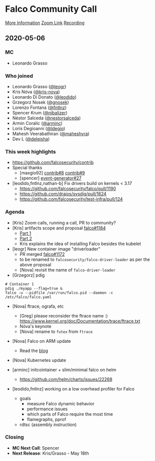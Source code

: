 # Falco Community Call

[More Information](https://github.com/falcosecurity/community)
[Zoom Link](https://zoom.us/my/cncffalcoproject) 
[Recording]()

## 2020-05-06

### MC

- Leonardo Grasso

### Who joined

- Leonardo Grasso ([@leogr](https://github.com/leogr))
- Kris Nóva ([@kris-nova](https://github.com/kris-nova))
- Leonardo Di Donato ([@leodido](https://github.com/leodido))
- Grzegorz Nosek ([@gnosek](https://github.com/gnosek))
- Lorenzo Fontana ([@fntlnz](https://github.com/fntlnz))
- Spencer Krum ([@nibalizer](https://github.com/nibalizer))
- Néstor Salceda ([@nestorsalceda](https://github.com/nestorsalceda))
- Armin Coralic ([@arminc](https://github.com/arminc))
- Loris Degioanni ([@ldegio](https://github.com/ldegio))
- Mahesh Veerabathiran ([@maheshvra](https://github.com/maheshvra))
- Dev L ([@deleisha](https://github.com/deleisha)) 

### This week highlights

- https://github.com/falcosecurity/contrib
- Special thanks
    - [maxgio92] [contrib#8](https://github.com/falcosecurity/contrib/pull/8) [contrib#9](https://github.com/falcosecurity/contrib/pull/9) 
    - [spencer] [event-generator#27](https://github.com/falcosecurity/event-generator/pull/27)
- [leodido,fntlnz,nathan-b] Fix drivers build on kernels < 3.17
    - https://github.com/falcosecurity/falco/pull/1190
    - https://github.com/draios/sysdig/pull/1624
    - https://github.com/falcosecurity/test-infra/pull/124

### Agenda

- [Kris] Zoom calls, running a call, PR to community? 
- [Kris] artifacts scope and proposal [falco#1184](https://github.com/falcosecurity/falco/pull/1184)
    - [Part 1](https://github.com/falcosecurity/falco/blob/08b8e227486b87182656e2fc6ead0fc3cef298b6/proposals/20200506-artifacts-scope-part-1.md)
    - [Part 2](https://github.com/falcosecurity/falco/blob/08b8e227486b87182656e2fc6ead0fc3cef298b6/proposals/20200506-artifacts-scope-part-2.md)
    - Kris explains the idea of installing Falco besides the kubelet
- [leogr] New container image "driverloader"
    - PR merged [falco#1172](https://github.com/falcosecurity/falco/pull/1172)
    - to be renamed to `falcosecurity/falco-driver-loader` as per the above proposal
    - [Nova] revisit the name of `falco-driver-loader`
- [Grzegorz] pdig

```
# Container 1
pdig ./myapp --flag=true &
falco -u --pidfile /var/run/falco.pid --daemon -c /etc/falco/falco.yaml
```

- [Nova] ftrace, ografa, etc
    - [Greg] please reconsider the ftrace name :) https://www.kernel.org/doc/Documentation/trace/ftrace.txt
    - Nóva's keynote
    - [Nova] rename to `futex` from `ftrace`

- [Nova] Falco on ARM update
    - Read the [blog](https://www.nivenly.com/category/k8s/)
- [Nova] Kubernetes update
- [arminc] initcointainer + slim/minimal falco on helm
    - https://github.com/helm/charts/issues/22268
- [leodido,fntlnz] working on a low overhead profiler for Falco
    - goals
        - measure Falco dynamic behavior
        - performance issues
        - which parts of Falco require the most time
        - flamegraphs, pprof
    - rdtsc (assembly instruction)
   
### Closing

- **MC Next Call**: Spencer
- **Next Release**: Kris/Grasso - May 18th